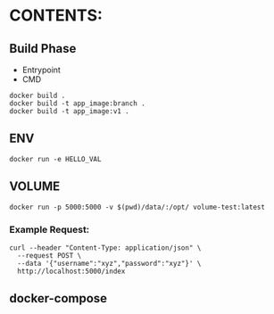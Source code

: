 # CONTENTS:

## Build Phase 
* Entrypoint
* CMD
```
docker build .
docker build -t app_image:branch .
docker build -t app_image:v1 . 
```

## ENV
```
docker run -e HELLO_VAL
```
## VOLUME
```
docker run -p 5000:5000 -v $(pwd)/data/:/opt/ volume-test:latest
```
### Example Request:
```
curl --header "Content-Type: application/json" \
  --request POST \
  --data '{"username":"xyz","password":"xyz"}' \
  http://localhost:5000/index
```

## docker-compose 
